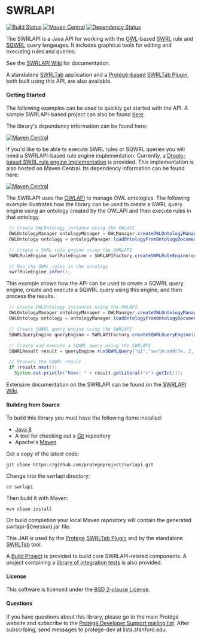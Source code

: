 SWRLAPI
=======

[![Build Status](https://travis-ci.org/protegeproject/swrlapi.svg?branch=master)](https://travis-ci.org/protegeproject/swrlapi)
[![Maven Central](https://maven-badges.herokuapp.com/maven-central/edu.stanford.swrl/swrlapi/badge.svg)](https://maven-badges.herokuapp.com/maven-central/edu.stanford.swrl/swrlapi)
[![Dependency Status](https://www.versioneye.com/user/projects/56a249619b5998003d000022/badge.svg?style=flat)](https://www.versioneye.com/user/projects/56a249619b5998003d000022)

The SWRLAPI is a Java API for working with the [OWL](http://en.wikipedia.org/wiki/Web_Ontology_Language)-based [SWRL](http://www.w3.org/Submission/SWRL/) rule and [SQWRL](https://github.com/protegeproject/swrlapi/wiki/SQWRL) query langauges. 
It includes graphical tools for editing and executing rules and queries.

See the [SWRLAPI Wiki](https://github.com/protegeproject/swrlapi/wiki) for documentation.

A standalone [SWRLTab](https://github.com/protegeproject/swrltab) application and a [Protégé-based](http://protege.stanford.edu/) 
[SWRLTab Plugin](https://github.com/protegeproject/swrltab-plugin), both built using this API, are also available. 

#### Getting Started

The following examples can be used to quickly get started with the API. A sample SWRLAPI-based project can also be found [here](https://github.com/protegeproject/swrlapi-example).

The library's dependency information can be found here:

[![Maven Central](https://maven-badges.herokuapp.com/maven-central/edu.stanford.swrl/swrlapi/badge.svg)](https://maven-badges.herokuapp.com/maven-central/edu.stanford.swrl/swrlapi)

If you'd like to be able to execute SWRL rules or SQWRL queries you will need a SWRLAPI-based rule engine implementation. Currently, a [Drools-based SWRL rule engine implementation](https://github.com/protegeproject/swrlapi-drools-engine) is provided. This implementation is also hosted on Maven Central. Its dependency information can be found here:

[![Maven Central](https://maven-badges.herokuapp.com/maven-central/edu.stanford.swrl/swrlapi-drools-engine/badge.svg)](https://maven-badges.herokuapp.com/maven-central/edu.stanford.swrl/swrlapi-drools-engine)

The SWRLAPI uses the [OWLAPI](https://github.com/owlcs/owlapi) to manage OWL ontologies.
The following example illustrates how the library can be used to create a SWRL query engine using an ontology 
created by the OWLAPI and then execute rules in that ontology.

```java
 // Create OWLOntology instance using the OWLAPI
 OWLOntologyManager ontologyManager = OWLManager.createOWLOntologyManager();
 OWLOntology ontology = ontologyManager.loadOntologyFromOntologyDocument(new File("/ont/Ont1.owl"));

 // Create a SWRL rule engine using the SWRLAPI
 SWRLRuleEngine swrlRuleEngine = SWRLAPIFactory.createSWRLRuleEngine(ontology);

 // Run the SWRL rules in the ontology
 swrlRuleEngine.infer();
```

This example shows how the API can be used to create a SQWRL query engine, create and execute a SQWRL query using
this engine, and then process the results.

```java
 // Create OWLOntology instances using the OWLAPI
 OWLOntologyManager ontologyManager = OWLManager.createOWLOntologyManager();
 OWLOntology ontology = ontologyManager.loadOntologyFromOntologyDocument(new File("/ont/Ont1.owl"));

 // Create SQWRL query engine using the SWRLAPI
 SQWRLQueryEngine queryEngine = SWRLAPIFactory.createSQWRLQueryEngine(ontology);

 // Create and execute a SQWRL query using the SWRLAPI
 SQWRLResult result = queryEngine.runSQWRLQuery("q1","swrlb:add(?x, 2, 2) -> sqwrl:select(?x)");

 // Process the SQWRL result
 if (result.next()) 
   System.out.println("Name: " + result.getLiteral("x").getInt());
```

Extensive documentation on the SWRLAPI can be found on the [SWRLAPI Wiki](https://github.com/protegeproject/swrlapi/wiki).

#### Building from Source

To build this library you must have the following items installed:

+ [Java 8](http://www.oracle.com/technetwork/java/javase/downloads/index.html)
+ A tool for checking out a [Git](http://git-scm.com/) repository
+ Apache's [Maven](http://maven.apache.org/index.html)

Get a copy of the latest code:

    git clone https://github.com/protegeproject/swrlapi.git 

Change into the swrlapi directory:

    cd swrlapi

Then build it with Maven:

    mvn clean install

On build completion your local Maven repository will contain the generated swrlapi-${version}.jar file.

This JAR is used by the [Protégé](http://protege.stanford.edu/) [SWRLTab Plugin](https://github.com/protegeproject/swrltab-plugin)
and by the standalone [SWRLTab](https://github.com/protegeproject/swrltab) tool.

A [Build Project](https://github.com/protegeproject/swrlapi-project) is provided to build core SWRLAPI-related components.
A project containing a [library of integration tests](https://github.com/protegeproject/swrlapi-integration-tests) is also provided.

#### License

This software is licensed under the [BSD 2-clause License](https://github.com/protegeproject/swrlapi/blob/master/license.txt).

#### Questions

If you have questions about this library, please go to the main
Protégé website and subscribe to the [Protégé Developer Support
mailing list](http://protege.stanford.edu/support.php#mailingListSupport).
After subscribing, send messages to protege-dev at lists.stanford.edu.

